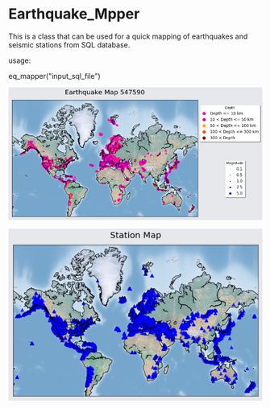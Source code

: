 # Earthquake_Mpper
This is a class that can be used for a quick mapping of earthquakes and seismic stations from SQL database. 

usage:

eq_mapper("input_sql_file") 

![spacial distribution of earthquakes](1.png)


![spacial distribution of recording stations](2.png)

